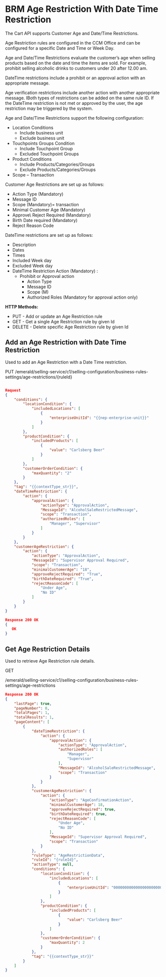 
# BRM Age Restriction With Date Time Restriction

The Cart API supports Customer Age and Date/Time Restrictions.

Age Restriction rules are configured in the CCM Office and can be configured for a specific Date and Time or Week Day.

Age and Date/Time Restrictions evaluate the customer’s age when selling products based on the date and time the items are sold. For example, prohibit selling alcoholic drinks to customers under 20 after 12.00 am.

DateTime restrictions include a prohibit or an approval action with an appropriate message.

Age verification restrictions include another action with another appropriate message. IBoth types of restrictions can be added on the same rule ID. If the DateTime restriction is not met or approved by the user, the age restriction may be triggered by the system.

Age and Date/Time Restrictions support the following configuration:

* Location Conditions
  * Include business unit
  * Exclude business unit
* Touchpoints Groups Condition
  * Include Touchpoint Group
  * Excluded Touchpoint Groups
* Product Conditions
  * Include Products/Categories/Groups
  * Exclude Products/Categories/Groups
* Scope – Transaction

Customer Age Restrictions are set up as follows:

* Action Type (Mandatory)
* Message ID
* Scope (Mandatory)= transaction
* Minimal Customer Age (Mandatory)
* Approve\ Reject Required (Mandatory)
* Birth Date required (Mandatory)
* Reject Reason Code

DateTime restrictions are set up as follows:

* Description
* Dates
* Times
* Included Week day
* Excluded Week day
* DateTime Restriction Action (Mandatory) :
  * Prohibit or Approval action
    * Action Type
    * Message ID
    * Scope (M)
    * Authorized Roles (Mandatory for approval action only)

**HTTP Methods:**

* PUT - Add or update an Age Restriction rule
* GET - Get a single Age Restriction rule by given Id
* DELETE - Delete specific Age Restriction rule by given Id

## Add an Age Restriction  with Date Time Restriction

Used to add an Age Restriction with a Date Time restriction.

PUT
/emerald/selling-service/c1/selling-configuration/business-rules-settings/age-restrictions/{ruleId}

```json

Request
{
    "conditions": {
        "locationCondition": {
            "includedLocations": [
                {
                    "enterpriseUnitId": "{{nep-enterprise-unit}}"
                }
            ]
        },
        "productCondition": {
            "includedProducts": [
                {
                    "value": "Carlsberg Beer"
                }
            ]
        },
        "customerOrderCondition": {
            "maxQuantity": "2"
        }
    },
    "tag": "{{contextType_str}}",
    "dateTimeRestriction": {
        "action": {
            "approvalAction": {
                "actionType": "ApprovalAction",
                "MessageId": "AlcoholSaleRestrictedMessage",
                "scope": "Transaction",
                "authorizedRoles": [
                    "Manager", "Supervisor"
                ]
            }
        }
    },
    "customerAgeRestriction": {
        "action": {
            "actionType": "ApprovalAction",
            "MessageId": "Supervisor Approval Required",
            "scope": "Transaction",
            "minimalCustomerAge": "18",
            "approveRejectRequired": "True",
            "birthDateRequired": "True",
            "rejectReasonCode": [
                "Under Age",
                "No ID"
            ]
        }
    }
}

```

```json
Response 200 OK
{
   OK
}
```

## Get Age Restriction Details

Used to retrieve Age Restriction rule details.

GET

/emerald/selling-service/c1/selling-configuration/business-rules-settings/age-restrictions

```json
Response 200 OK
{
    "lastPage": true,
    "pageNumber": 0,
    "totalPages": 1,
    "totalResults": 1,
    "pageContent": [
        {
            "dateTimeRestriction": {
                "action": {
                    "approvalAction": {
                        "actionType": "ApprovalAction",
                        "authorizedRoles": [
                            "Manager",
                            "Supervisor"
                        ],
                        "MessageId": "AlcoholSaleRestrictedMessage",
                        "scope": "Transaction"
                    }
                }
            },
            "customerAgeRestriction": {
                "action": {
                    "actionType": "AgeConfirmationAction",
                    "minimalCustomerAge": 18,
                    "approveRejectRequired": true,
                    "birthDateRequired": true,
                    "rejectReasonCode": [
                        "Under Age",
                        "No ID"
                    ],
                    "MessageId": "Supervisor Approval Required",
                    "scope": "Transaction"
                }
            },
            "ruleType": "AgeRestrictionData",
            "ruleId": "{ruleId}",
            "actionType": null,
            "conditions": {
                "locationCondition": {
                    "includedLocations": [
                        {
                            "enterpriseUnitId": "00000000000000000000000000035295"
                        }
                    ]
                },
                "productCondition": {
                    "includedProducts": [
                        {
                            "value": "Carlsberg Beer"
                        }
                    ]
                },
                "customerOrderCondition": {
                    "maxQuantity": 2
                }
            },
            "tag": "{{contextType_str}}"
        }
    ]
}
```
